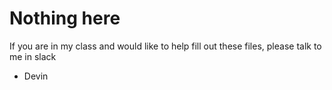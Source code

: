 # Nothing here
If you are in my class and would like to help fill out these files, please talk to me in slack
- Devin
